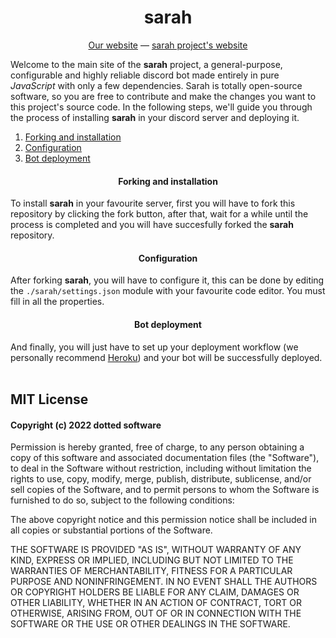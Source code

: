 <h1 align="center"> sarah </h1>
<p align="center"> <a href="https://dottedco.github.io/">Our website</a> — <a href="https://dottedco.github.io/sarah/">sarah project's website</a> </p>

Welcome to the main site of the **sarah** project, a general-purpose, configurable and highly reliable discord bot made entirely in pure *JavaScript* with only a few dependencies. Sarah is totally open-source software, so you are free to contribute and make the changes you want to this project's source code. In the following steps, we'll guide you through the process of installing **sarah** in your discord server and deploying it.

1. [Forking and installation](#-forking-and-installation-)
2. [Configuration](#-configuration-)
3. [Bot deployment](#-bot-deployment-)

<h4 align="center"> Forking and installation </h4>
To install <b>sarah</b> in your favourite server, first you will have to fork this repository by clicking the fork button, after that, wait for a while until the process is completed and you will have succesfully forked the <b>sarah</b> repository.

<h4 align="center"> Configuration </h4>
After forking <b>sarah</b>, you will have to configure it, this can be done by editing the <code>./sarah/settings.json</code> module with your favourite code editor. You must fill in all the properties.

<h4 align="center"> Bot deployment </h4>
And finally, you will just have to set up your deployment workflow (we personally recommend <a href="https://www.heroku.com/">Heroku</a>) and your bot will be successfully deployed.

<br>
<br>

## MIT License

#### Copyright (c) 2022 dotted software

Permission is hereby granted, free of charge, to any person obtaining a copy
of this software and associated documentation files (the "Software"), to deal
in the Software without restriction, including without limitation the rights
to use, copy, modify, merge, publish, distribute, sublicense, and/or sell
copies of the Software, and to permit persons to whom the Software is
furnished to do so, subject to the following conditions:

The above copyright notice and this permission notice shall be included in all
copies or substantial portions of the Software.

THE SOFTWARE IS PROVIDED "AS IS", WITHOUT WARRANTY OF ANY KIND, EXPRESS OR
IMPLIED, INCLUDING BUT NOT LIMITED TO THE WARRANTIES OF MERCHANTABILITY,
FITNESS FOR A PARTICULAR PURPOSE AND NONINFRINGEMENT. IN NO EVENT SHALL THE
AUTHORS OR COPYRIGHT HOLDERS BE LIABLE FOR ANY CLAIM, DAMAGES OR OTHER
LIABILITY, WHETHER IN AN ACTION OF CONTRACT, TORT OR OTHERWISE, ARISING FROM,
OUT OF OR IN CONNECTION WITH THE SOFTWARE OR THE USE OR OTHER DEALINGS IN THE
SOFTWARE.

